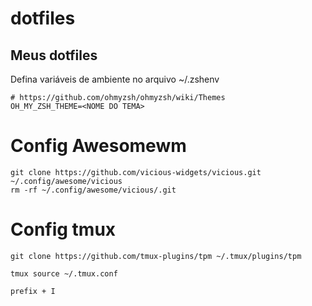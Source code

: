 # dotfiles

## Meus dotfiles

Defina variáveis de ambiente no arquivo ~/.zshenv 

```
# https://github.com/ohmyzsh/ohmyzsh/wiki/Themes
OH_MY_ZSH_THEME=<NOME DO TEMA>
```


# Config Awesomewm

```
git clone https://github.com/vicious-widgets/vicious.git ~/.config/awesome/vicious
rm -rf ~/.config/awesome/vicious/.git
```


# Config tmux


```
git clone https://github.com/tmux-plugins/tpm ~/.tmux/plugins/tpm
```

```
tmux source ~/.tmux.conf

```

```
prefix + I
```
